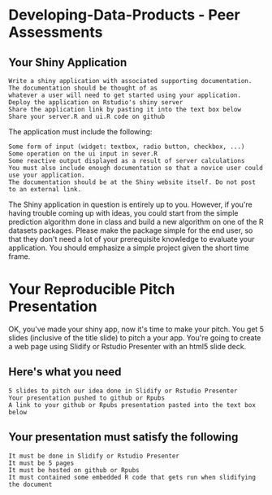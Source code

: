 # Developing-Data-Products - Peer Assessments

## Your Shiny Application

    Write a shiny application with associated supporting documentation. The documentation should be thought of as
    whatever a user will need to get started using your application.
    Deploy the application on Rstudio's shiny server
    Share the application link by pasting it into the text box below
    Share your server.R and ui.R code on github

The application must include the following:

    Some form of input (widget: textbox, radio button, checkbox, ...)
    Some operation on the ui input in sever.R
    Some reactive output displayed as a result of server calculations
    You must also include enough documentation so that a novice user could use your application.
    The documentation should be at the Shiny website itself. Do not post to an external link.

The Shiny application in question is entirely up to you. However, if you're having trouble coming up with ideas,
you could start from the simple prediction algorithm done in class and build a new algorithm on one of the R 
datasets packages. Please make the package simple for the end user, so that they don't need a lot of your prerequisite
knowledge to evaluate your application. You should emphasize a simple project given the short time frame.  

# Your Reproducible Pitch Presentation

OK, you've made your shiny app, now it's time to make your pitch. You get 5 slides (inclusive of the title slide)
to pitch a your app. You're going to create a web page using Slidify or Rstudio Presenter with an html5 slide deck.

## Here's what you need

    5 slides to pitch our idea done in Slidify or Rstudio Presenter
    Your presentation pushed to github or Rpubs
    A link to your github or Rpubs presentation pasted into the text box below

## Your presentation must satisfy the following

    It must be done in Slidify or Rstudio Presenter
    It must be 5 pages
    It must be hosted on github or Rpubs
    It must contained some embedded R code that gets run when slidifying the document

